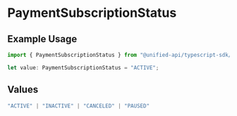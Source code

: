 # PaymentSubscriptionStatus

## Example Usage

```typescript
import { PaymentSubscriptionStatus } from "@unified-api/typescript-sdk/sdk/models/shared";

let value: PaymentSubscriptionStatus = "ACTIVE";
```

## Values

```typescript
"ACTIVE" | "INACTIVE" | "CANCELED" | "PAUSED"
```